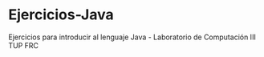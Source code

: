 # Ejercicios-Java
Ejercicios para introducir al lenguaje Java - Laboratorio de Computación III TUP FRC
